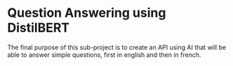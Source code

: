 # Question Answering using DistilBERT

The final purpose of this sub-project is to create an API using AI that will be able to answer simple questions, first in english and then in french.
